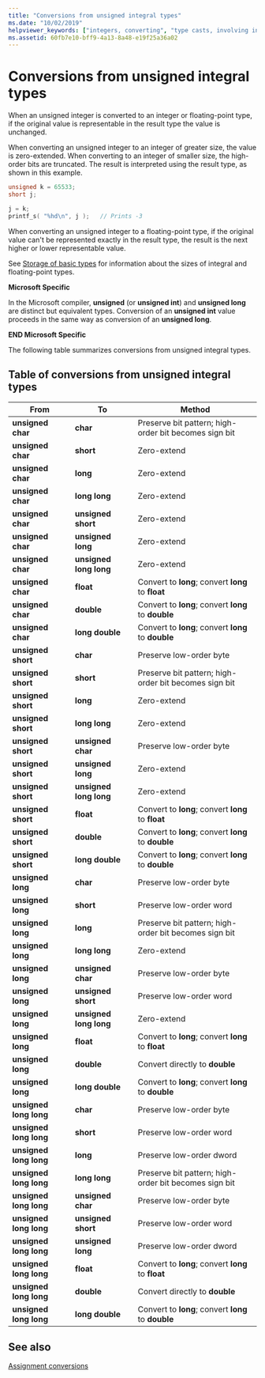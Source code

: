 ```yaml
---
title: "Conversions from unsigned integral types"
ms.date: "10/02/2019"
helpviewer_keywords: ["integers, converting", "type casts, involving integers", "data type conversion [C++], signed and unsigned integers", "type conversion [C++], signed and unsigned integers", "integral conversions, from unsigned"]
ms.assetid: 60fb7e10-bff9-4a13-8a48-e19f25a36a02
---
```

# Conversions from unsigned integral types

When an unsigned integer is converted to an integer or floating-point type, if the original value is representable in the result type the value is unchanged.

When converting an unsigned integer to an integer of greater size, the value is zero-extended. When converting to an integer of smaller size, the high-order bits are truncated. The result is interpreted using the result type, as shown in this example.

```C
unsigned k = 65533;
short j;

j = k;
printf_s( "%hd\n", j );   // Prints -3
```

When converting an unsigned integer to a floating-point type, if the original value can't be represented exactly in the result type, the result is the next higher or lower representable value.

See [Storage of basic types](../c-language/storage-of-basic-types.md) for information about the sizes of integral and floating-point types.

**Microsoft Specific**

In the Microsoft compiler, **unsigned** (or **unsigned int**) and **unsigned long** are distinct but equivalent types. Conversion of an **unsigned int** value proceeds in the same way as conversion of an **unsigned long**.

**END Microsoft Specific**

The following table summarizes conversions from unsigned integral types.

## Table of conversions from unsigned integral types

|From|To|Method|
|----------|--------|------------|
|**unsigned char**|**char**|Preserve bit pattern; high-order bit becomes sign bit|
|**unsigned char**|**short**|Zero-extend|
|**unsigned char**|**long**|Zero-extend|
|**unsigned char**|**long long**|Zero-extend|
|**unsigned char**|**unsigned short**|Zero-extend|
|**unsigned char**|**unsigned long**|Zero-extend|
|**unsigned char**|**unsigned long long**|Zero-extend|
|**unsigned char**|**float**|Convert to **long**; convert **long** to **float**|
|**unsigned char**|**double**|Convert to **long**; convert **long** to **double**|
|**unsigned char**|**long double**|Convert to **long**; convert **long** to **double**|
|**unsigned short**|**char**|Preserve low-order byte|
|**unsigned short**|**short**|Preserve bit pattern; high-order bit becomes sign bit|
|**unsigned short**|**long**|Zero-extend|
|**unsigned short**|**long long**|Zero-extend|
|**unsigned short**|**unsigned char**|Preserve low-order byte|
|**unsigned short**|**unsigned long**|Zero-extend|
|**unsigned short**|**unsigned long long**|Zero-extend|
|**unsigned short**|**float**|Convert to **long**; convert **long** to **float**|
|**unsigned short**|**double**|Convert to **long**; convert **long** to **double**|
|**unsigned short**|**long double**|Convert to **long**; convert **long** to **double**|
|**unsigned long**|**char**|Preserve low-order byte|
|**unsigned long**|**short**|Preserve low-order word|
|**unsigned long**|**long**|Preserve bit pattern; high-order bit becomes sign bit|
|**unsigned long**|**long long**|Zero-extend|
|**unsigned long**|**unsigned char**|Preserve low-order byte|
|**unsigned long**|**unsigned short**|Preserve low-order word|
|**unsigned long**|**unsigned long long**|Zero-extend|
|**unsigned long**|**float**|Convert to **long**; convert **long** to **float**|
|**unsigned long**|**double**|Convert directly to **double**|
|**unsigned long**|**long double**|Convert to **long**; convert **long** to **double**|
|**unsigned long long**|**char**|Preserve low-order byte|
|**unsigned long long**|**short**|Preserve low-order word|
|**unsigned long long**|**long**|Preserve low-order dword|
|**unsigned long long**|**long long**|Preserve bit pattern; high-order bit becomes sign bit|
|**unsigned long long**|**unsigned char**|Preserve low-order byte|
|**unsigned long long**|**unsigned short**|Preserve low-order word|
|**unsigned long long**|**unsigned long**|Preserve low-order dword|
|**unsigned long long**|**float**|Convert to **long**; convert **long** to **float**|
|**unsigned long long**|**double**|Convert directly to **double**|
|**unsigned long long**|**long double**|Convert to **long**; convert **long** to **double**|

## See also

[Assignment conversions](../c-language/assignment-conversions.md)
